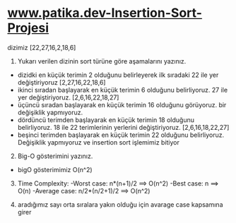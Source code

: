 # www.patika.dev-Insertion-Sort-Projesi

dizimiz [22,27,16,2,18,6]

1. Yukarı verilen dizinin sort türüne göre aşamalarını yazınız.

- dizidki en küçük terimin 2 olduğunu belirleyerek ilk sıradaki 22 ile yer değiştiriyoruz
[2,27,16,22,18,6]
- ikinci sıradan başlayarak en küçük terimin 6 olduğunu belirliyoruz. 27 ile yer değiştiriyoruz.
[2,6,16,22,18,27]
- üçüncü sıradan başlayarak en küçük terimin 16 olduğunu görüyoruz. bir değişiklik yapmıyoruz.
- dördüncü terimden başlayarak en küçük terimin 18 olduğunu belirliyoruz. 18 ile 22 terimlerinin yerlerini değiştiriyoruz.
[2,6,16,18,22,27]
- beşinci terimden başlayarak en küçük terimin 22 olduğunu belirliyoruz. Değişiklik yapmıyoruz
ve insertion sort işlemimiz bitiyor

2. Big-O gösterimini yazınız.
- bigO gösterimimiz O(n^2)

3. Time Complexity:
-Worst case: n*(n+1)/2 ==> O(n^2)
-Best case: n ==> O(n)
-Average case: n/2*(n/2+1)/2 ==> O(n^2)

4. aradığımız sayı orta sıralara yakın olduğu için avarage case kapsamına girer
